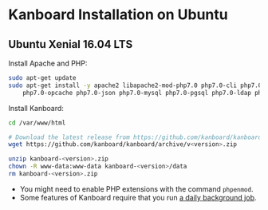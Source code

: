 Kanboard Installation on Ubuntu
===============================

Ubuntu Xenial 16.04 LTS
-----------------------

Install Apache and PHP:

```bash
sudo apt-get update
sudo apt-get install -y apache2 libapache2-mod-php7.0 php7.0-cli php7.0-mbstring php7.0-sqlite3 \
    php7.0-opcache php7.0-json php7.0-mysql php7.0-pgsql php7.0-ldap php7.0-gd php-7.0-xml
```

Install Kanboard:

```bash
cd /var/www/html

# Download the latest release from https://github.com/kanboard/kanboard/releases
wget https://github.com/kanboard/kanboard/archive/v<version>.zip

unzip kanboard-<version>.zip
chown -R www-data:www-data kanboard-<version>/data
rm kanboard-<version>.zip
```

- You might need to enable PHP extensions with the command `phpenmod`.
- Some features of Kanboard require that you run [a daily background job](cronjob.markdown).
